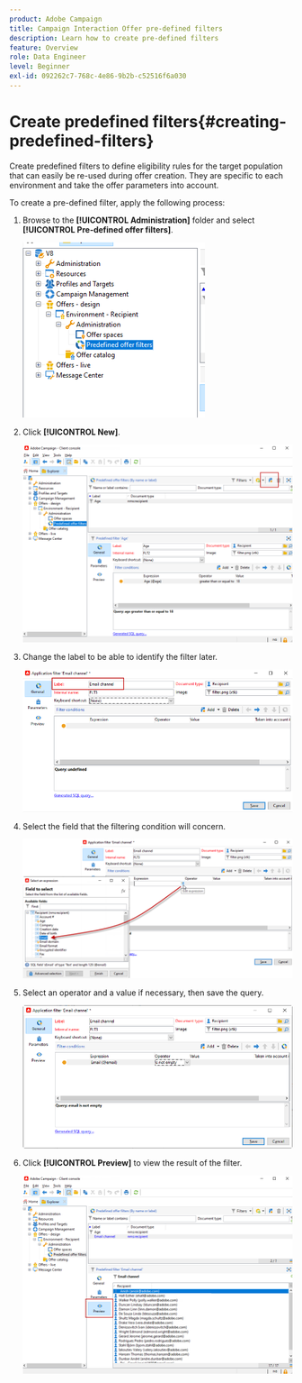 ```yaml
---
product: Adobe Campaign
title: Campaign Interaction Offer pre-defined filters
description: Learn how to create pre-defined filters
feature: Overview
role: Data Engineer
level: Beginner
exl-id: 092262c7-768c-4e86-9b2b-c52516f6a030
---
```

# Create predefined filters{#creating-predefined-filters}

 Create predefined filters to define eligibility rules for the target population that can easily be re-used during offer creation. They are specific to each environment and take the offer parameters into account.

To create a pre-defined filter, apply the following process:

1. Browse to the **[!UICONTROL Administration]** folder and select **[!UICONTROL Pre-defined offer filters]**.

   ![](assets/offer_filter_create_005.png)

1. Click **[!UICONTROL New]**.

   ![](assets/offer_filter_create_001.png)

1. Change the label to be able to identify the filter later.

   ![](assets/offer_filter_create_002.png)

1. Select the field that the filtering condition will concern.

   ![](assets/offer_filter_create_003.png)

1. Select an operator and a value if necessary, then save the query.

   ![](assets/offer_filter_create_004.png)

1. Click **[!UICONTROL Preview]** to view the result of the filter.

   ![](assets/offer_filter_create_006.png)
